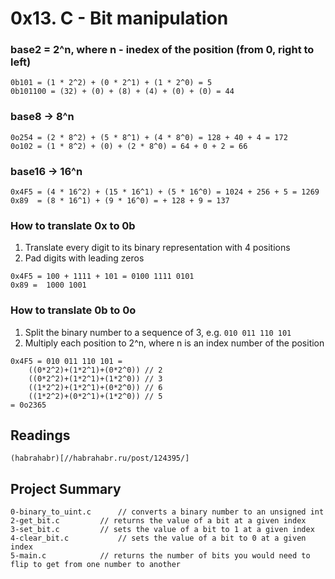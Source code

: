 # 0x13. C - Bit manipulation

### base2 = 2^n, where n - inedex of the position (from 0, right to left)
```
0b101 = (1 * 2^2) + (0 * 2^1) + (1 * 2^0) = 5
0b101100 = (32) + (0) + (8) + (4) + (0) + (0) = 44
```

### base8 -> 8^n
```
0o254 = (2 * 8^2) + (5 * 8^1) + (4 * 8^0) = 128 + 40 + 4 = 172
0o102 = (1 * 8^2) + (0) + (2 * 8^0) = 64 + 0 + 2 = 66
```

### base16 -> 16^n
```
0x4F5 = (4 * 16^2) + (15 * 16^1) + (5 * 16^0) = 1024 + 256 + 5 = 1269
0x89  = (8 * 16^1) + (9 * 16^0) = + 128 + 9 = 137
```

### How to translate 0x to 0b
1. Translate every digit to its binary representation with 4 positions
2. Pad digits with leading zeros
```
0x4F5 = 100 + 1111 + 101 = 0100 1111 0101
0x89 =  1000 1001
```

### How to translate 0b to 0o
1. Split the binary number to a sequence of 3, e.g. `010 011 110 101`
2. Multiply each position to 2^n, where n is an index number of the position
```
0x4F5 = 010 011 110 101 =
	((0*2^2)+(1*2^1)+(0*2^0)) // 2
	((0*2^2)+(1*2^1)+(1*2^0)) // 3
	((1*2^2)+(1*2^1)+(0*2^0)) // 6
	((1*2^2)+(0*2^1)+(1*2^0)) // 5
= 0o2365
```

## Readings
	(habrahabr)[//habrahabr.ru/post/124395/]

## Project Summary

```
0-binary_to_uint.c		// converts a binary number to an unsigned int
2-get_bit.c			// returns the value of a bit at a given index
3-set_bit.c			// sets the value of a bit to 1 at a given index
4-clear_bit.c			// sets the value of a bit to 0 at a given index
5-main.c			// returns the number of bits you would need to flip to get from one number to another
```
